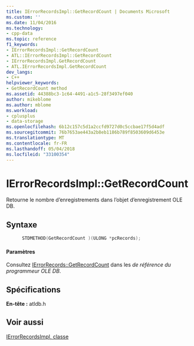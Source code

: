 ```yaml
---
title: IErrorRecordsImpl::GetRecordCount | Documents Microsoft
ms.custom: ''
ms.date: 11/04/2016
ms.technology:
- cpp-data
ms.topic: reference
f1_keywords:
- IErrorRecordsImpl::GetRecordCount
- ATL::IErrorRecordsImpl::GetRecordCount
- IErrorRecordsImpl.GetRecordCount
- ATL.IErrorRecordsImpl.GetRecordCount
dev_langs:
- C++
helpviewer_keywords:
- GetRecordCount method
ms.assetid: 44388bc3-1c64-4491-a1c5-28f3497ef040
author: mikeblome
ms.author: mblome
ms.workload:
- cplusplus
- data-storage
ms.openlocfilehash: 6b12c157c5d1a2ccfd9727d0c5ccbae17f5d4adf
ms.sourcegitcommit: 76b7653ae443a2b8eb1186b789f8503609d6453e
ms.translationtype: MT
ms.contentlocale: fr-FR
ms.lasthandoff: 05/04/2018
ms.locfileid: "33100354"
---
```

# <a name="ierrorrecordsimplgetrecordcount"></a>IErrorRecordsImpl::GetRecordCount
Retourne le nombre d’enregistrements dans l’objet d’enregistrement OLE DB.  
  
## <a name="syntax"></a>Syntaxe  
  
```cpp
      STDMETHOD(GetRecordCount )(ULONG *pcRecords);  
```  
  
#### <a name="parameters"></a>Paramètres  
 Consultez [IErrorRecords::GetRecordCount](https://msdn.microsoft.com/en-us/library/ms722724.aspx) dans les *de référence du programmeur OLE DB*.  
  
## <a name="requirements"></a>Spécifications  
 **En-tête :** atldb.h  
  
## <a name="see-also"></a>Voir aussi  
 [IErrorRecordsImpl, classe](../../data/oledb/ierrorrecordsimpl-class.md)